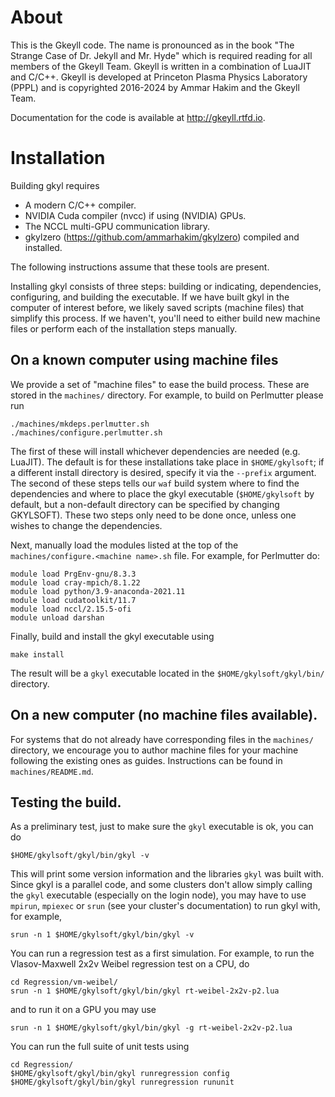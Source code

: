 # About

This is the Gkeyll code. The name is pronounced as in the book "The
Strange Case of Dr. Jekyll and Mr. Hyde" which is required reading for
all members of the Gkeyll Team. Gkeyll is written in a combination of
LuaJIT and C/C++.  Gkeyll is developed at Princeton Plasma Physics
Laboratory (PPPL) and is copyrighted 2016-2024 by Ammar Hakim and the
Gkeyll Team.

Documentation for the code is available at http://gkeyll.rtfd.io.

# Installation

Building gkyl requires

- A modern C/C++ compiler.
- NVIDIA Cuda compiler (nvcc) if using (NVIDIA) GPUs.
- The NCCL multi-GPU communication library.
- gkylzero (https://github.com/ammarhakim/gkylzero) compiled and
  installed.

The following instructions assume that these tools are present.

Installing gkyl consists of three steps: building or indicating,
dependencies, configuring, and building the executable. If we have built
gkyl in the computer of interest before, we likely saved scripts
(machine files) that simplify this process. If we haven't, you'll
need to either build new machine files or perform each of the
installation steps manually.                                 

## On a known computer using machine files

We provide a set of "machine files" to ease the build process.
These are stored in the `machines/` directory. For example, to
build on Perlmutter please run
```
./machines/mkdeps.perlmutter.sh
./machines/configure.perlmutter.sh
```
The first of these will install whichever dependencies are needed
(e.g. LuaJIT). The default is for these installations take place
in ```$HOME/gkylsoft```; if a different install directory is desired,
specify it via the ```--prefix``` argument. The second of these
steps tells our ```waf``` build system where to find the
dependencies and where to place the gkyl executable
(```$HOME/gkylsoft``` by default, but a non-default directory can
be specified by changing GKYLSOFT). These two steps only need to be
done once, unless one wishes to change the dependencies.

Next, manually load the modules listed at the top of the
```machines/configure.<machine name>.sh``` file. For example,
for Perlmutter do:
```
module load PrgEnv-gnu/8.3.3
module load cray-mpich/8.1.22
module load python/3.9-anaconda-2021.11
module load cudatoolkit/11.7
module load nccl/2.15.5-ofi
module unload darshan
```
Finally, build and install the gkyl executable using
```
make install
```
The result will be a `gkyl` executable located in the
`$HOME/gkylsoft/gkyl/bin/` directory.

## On a new computer (no machine files available).

For systems that do not already have corresponding files in the
`machines/` directory, we encourage you to author machine files
for your machine following the existing ones as guides.
Instructions can be found in `machines/README.md`.

## Testing the build.

As a preliminary test, just to make sure the `gkyl` executable is
ok, you can do
```
$HOME/gkylsoft/gkyl/bin/gkyl -v
```
This will print some version information and the libraries `gkyl`
 was built with. Since gkyl is a parallel code, and some clusters
don't allow simply calling the `gkyl` executable (especially on the
login node), you may have to use `mpirun`, `mpiexec` or `srun`
(see your cluster's documentation) to run gkyl with, for example,
```
srun -n 1 $HOME/gkylsoft/gkyl/bin/gkyl -v
```

You can run a regression test as a first simulation. For example,
to run the Vlasov-Maxwell 2x2v Weibel regression test on a CPU, do
```
cd Regression/vm-weibel/
srun -n 1 $HOME/gkylsoft/gkyl/bin/gkyl rt-weibel-2x2v-p2.lua
```
and to run it on a GPU you may use
```
srun -n 1 $HOME/gkylsoft/gkyl/bin/gkyl -g rt-weibel-2x2v-p2.lua
```

You can run the full suite of unit tests using
```
cd Regression/
$HOME/gkylsoft/gkyl/bin/gkyl runregression config
$HOME/gkylsoft/gkyl/bin/gkyl runregression rununit
```
